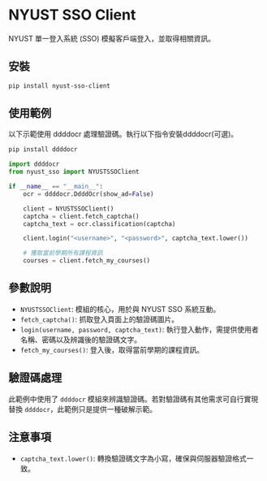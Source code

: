 # NYUST SSO Client

NYUST 單一登入系統 (SSO) 模擬客戶端登入，並取得相關資訊。

## 安裝

```bash
pip install nyust-sso-client
```

## 使用範例

以下示範使用 ddddocr 處理驗證碼。執行以下指令安裝ddddocr(可選)。
```bash
pip install ddddocr
```

```python
import ddddocr
from nyust_sso import NYUSTSSOClient

if __name__ == "__main__":
    ocr = ddddocr.DdddOcr(show_ad=False)

    client = NYUSTSSOClient()
    captcha = client.fetch_captcha()
    captcha_text = ocr.classification(captcha)

    client.login("<username>", "<password>", captcha_text.lower())

    # 獲取當前學期所有課程資訊
    courses = client.fetch_my_courses()
```

## 參數說明

- `NYUSTSSOClient`: 模組的核心，用於與 NYUST SSO 系統互動。
- `fetch_captcha()`: 抓取登入頁面上的驗證碼圖片。
- `login(username, password, captcha_text)`: 執行登入動作，需提供使用者名稱、密碼以及辨識後的驗證碼文字。
- `fetch_my_courses()`: 登入後，取得當前學期的課程資訊。

## 驗證碼處理

此範例中使用了 `ddddocr` 模組來辨識驗證碼。若對驗證碼有其他需求可自行實現替換 `ddddocr`，此範例只是提供一種破解示範。

## 注意事項

- `captcha_text.lower()`: 轉換驗證碼文字為小寫，確保與伺服器驗證格式一致。
